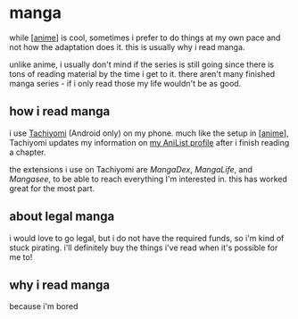 # manga

while [[anime]] is cool, sometimes i prefer to do things at my own pace and not how the adaptation does it. this is usually why i read manga.

unlike anime, i usually don't mind if the series is still going since there is tons of reading material by the time i get to it. there aren't many finished manga series - if i only read those my life wouldn't be as good.

## how i read manga

i use [Tachiyomi](https://tachiyomi.org/) (Android only) on my phone. much like the setup in [[anime]], Tachiyomi updates my information on [my AniList profile](https://anilist.co/user/tda) after i finish reading a chapter.

the extensions i use on Tachiyomi are *MangaDex*, *MangaLife*, and *Mangasee*, to be able to reach everything I'm interested in. this has worked great for the most part.

## about legal manga

i would love to go legal, but i do not have the required funds, so i'm kind of stuck pirating. i'll definitely buy the things i've read when it's possible for me to!

## why i read manga

because i'm bored

[//begin]: # "Autogenerated link references for markdown compatibility"
[anime]: anime.md "anime"
[//end]: # "Autogenerated link references"